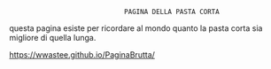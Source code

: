                                  PAGINA DELLA PASTA CORTA

questa pagina esiste per ricordare al mondo quanto la pasta corta sia migliore di quella lunga.

https://wwastee.github.io/PaginaBrutta/
